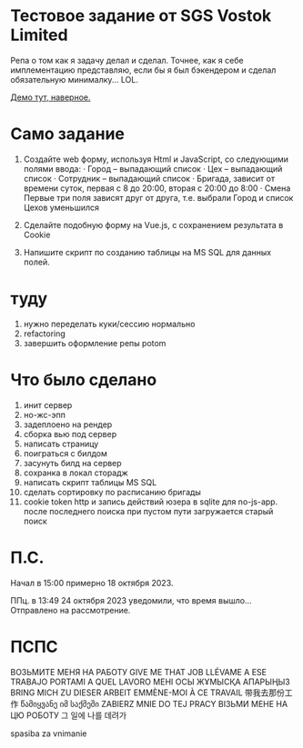 # Тестовое задание от SGS Vostok Limited

Репа о том как я задачу делал и сделал. Точнее, как я себе имплементацию представляю, если бы я был бэкендером и сделал обязательную минималку...  LOL.

[Демо тут, наверное.](https://sgs-vostok-limited-test-task.onrender.com/)

# Само задание

1. Создайте web форму, используя Html и JavaScript, со следующими полями ввода: · Город – выпадающий список · Цех – выпадающий список · Сотрудник – выпадающий список · Бригада, зависит от времени суток, первая с 8 до 20:00, вторая с 20:00 до 8:00 · Смена Первые три поля зависят друг от друга, т.е. выбрали Город и список Цехов уменьшился 

1. Сделайте подобную форму на Vue.js, с сохранением результата в Cookie

1. Напишите скрипт по созданию таблицы на MS SQL для данных полей.


# туду

1. нужно переделать куки/сессию нормально
1. refactoring
1. завершить оформление репы potom

# Что было сделано

1. инит сервер
1. но-жс-эпп
1. задеплоено на рендер
1. сборка вью под сервер
1. написать страницу
1. поиграться с билдом
1. засунуть билд на сервер
1. сохранка в локал сторадж
1. написать скрипт таблицы MS SQL
1. сделать сортировку по расписанию бригады
1. cookie token http и запись действий юзера в sqlite для no-js-app. после последнего поиска при пустом пути загружается старый поиск


# П.С.

Начал в 15:00 примерно 18 октября 2023.

ППц. в 13:49 24 октября 2023 уведомили, что время вышло... Отправлено на рассмотрение.

# ПСПС

ВОЗЬМИТЕ МЕНЯ НА РАБОТУ
GIVE ME THAT JOB
LLÉVAME A ESE TRABAJO
PORTAMI A QUEL LAVORO
МЕНІ ОСЫ ЖҰМЫСҚА АПАРЫҢЫЗ
BRING MICH ZU DIESER ARBEIT
EMMÈNE-MOI À CE TRAVAIL
带我去那份工作
წამიყვანე იმ საქმეში
ZABIERZ MNIE DO TEJ PRACY
ВІЗЬМИ МЕНЕ НА ЦЮ РОБОТУ
그 일에 나를 데려가

spasiba za vnimanie

